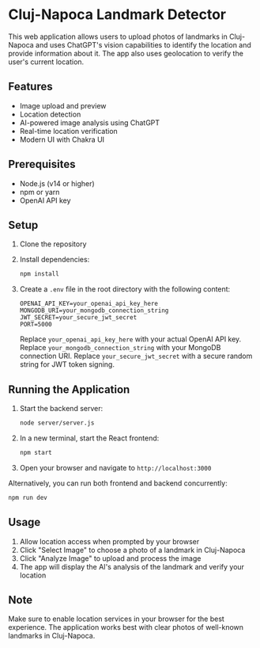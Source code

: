 # Cluj-Napoca Landmark Detector

This web application allows users to upload photos of landmarks in Cluj-Napoca and uses ChatGPT's vision capabilities to identify the location and provide information about it. The app also uses geolocation to verify the user's current location.

## Features

- Image upload and preview
- Location detection
- AI-powered image analysis using ChatGPT
- Real-time location verification
- Modern UI with Chakra UI

## Prerequisites

- Node.js (v14 or higher)
- npm or yarn
- OpenAI API key

## Setup

1. Clone the repository
2. Install dependencies:
   ```bash
   npm install
   ```

3. Create a `.env` file in the root directory with the following content:
   ```
   OPENAI_API_KEY=your_openai_api_key_here
   MONGODB_URI=your_mongodb_connection_string
   JWT_SECRET=your_secure_jwt_secret
   PORT=5000
   ```
   Replace `your_openai_api_key_here` with your actual OpenAI API key.
   Replace `your_mongodb_connection_string` with your MongoDB connection URI.
   Replace `your_secure_jwt_secret` with a secure random string for JWT token signing.

## Running the Application

1. Start the backend server:
   ```bash
   node server/server.js
   ```

2. In a new terminal, start the React frontend:
   ```bash
   npm start
   ```

3. Open your browser and navigate to `http://localhost:3000`

Alternatively, you can run both frontend and backend concurrently:
   ```bash
   npm run dev
   ```

## Usage

1. Allow location access when prompted by your browser
2. Click "Select Image" to choose a photo of a landmark in Cluj-Napoca
3. Click "Analyze Image" to upload and process the image
4. The app will display the AI's analysis of the landmark and verify your location

## Note

Make sure to enable location services in your browser for the best experience. The application works best with clear photos of well-known landmarks in Cluj-Napoca.
